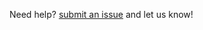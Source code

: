 Need help? [submit an issue](https://github.com/singularityhub/singularityhub.github.io/issues/new) and let us know!